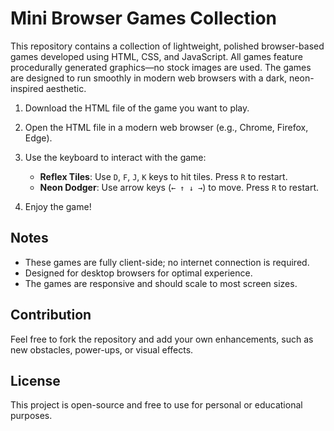 # Mini Browser Games Collection

This repository contains a collection of lightweight, polished browser-based games developed using HTML, CSS, and JavaScript. All games feature procedurally generated graphics—no stock images are used. The games are designed to run smoothly in modern web browsers with a dark, neon-inspired aesthetic.



1. Download the HTML file of the game you want to play.
2. Open the HTML file in a modern web browser (e.g., Chrome, Firefox, Edge).
3. Use the keyboard to interact with the game:

   * **Reflex Tiles**: Use `D`, `F`, `J`, `K` keys to hit tiles. Press `R` to restart.
   * **Neon Dodger**: Use arrow keys (`← ↑ ↓ →`) to move. Press `R` to restart.
4. Enjoy the game!

## Notes

* These games are fully client-side; no internet connection is required.
* Designed for desktop browsers for optimal experience.
* The games are responsive and should scale to most screen sizes.

## Contribution

Feel free to fork the repository and add your own enhancements, such as new obstacles, power-ups, or visual effects.

## License

This project is open-source and free to use for personal or educational purposes.

